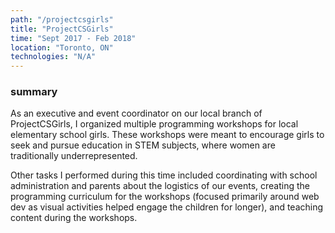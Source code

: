 ```yaml
---
path: "/projectcsgirls"
title: "ProjectCSGirls"
time: "Sept 2017 - Feb 2018"
location: "Toronto, ON"
technologies: "N/A"
---
```


### summary

As an executive and event coordinator on our local branch of ProjectCSGirls, I 
organized multiple programming workshops for local elementary school girls. These workshops were meant to encourage girls to seek and pursue education in STEM subjects, where women are traditionally underrepresented. 

Other tasks I performed during this time included coordinating with school administration and parents about the logistics of our events, creating the programming curriculum for the workshops (focused primarily around web dev as visual activities helped engage the children for longer), and teaching content during the workshops.
